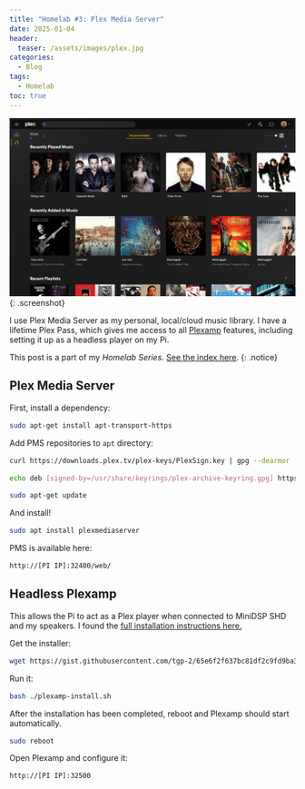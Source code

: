 ```yaml
---
title: "Homelab #3: Plex Media Server"
date: 2025-01-04
header:
  teaser: /assets/images/plex.jpg
categories:
  - Blog
tags:
  - Homelab
toc: true
---
```


![Plex Screenshot](/assets/images/plex.jpg)
{: .screenshot}

I use Plex Media Server as my personal, local/cloud music library. I have a lifetime Plex Pass, which gives me access to all [Plexamp](https://www.plex.tv/plexamp/) features, including setting it up as a headless player on my Pi.

<!--more-->

This post is a part of my _Homelab Series_. [See the index here](/Homelab-0-Introduction).
{: .notice}

## Plex Media Server

First, install a dependency:

```bash
sudo apt-get install apt-transport-https
```

Add PMS repositories to `apt` directory:

```bash
curl https://downloads.plex.tv/plex-keys/PlexSign.key | gpg --dearmor | sudo tee /usr/share/keyrings/plex-archive-keyring.gpg >/dev/null
```

```bash
echo deb [signed-by=/usr/share/keyrings/plex-archive-keyring.gpg] https://downloads.plex.tv/repo/deb public main | sudo tee /etc/apt/sources.list.d/plexmediaserver.list
```

```bash
sudo apt-get update
```

And install!

```bash
sudo apt install plexmediaserver
```

PMS is available here:

```bash
http://[PI IP]:32400/web/
```

## Headless Plexamp

This allows the Pi to act as a Plex player when connected to MiniDSP SHD and my speakers. I found the [full installation instructions here.](https://gist.github.com/tgp-2/fc34c5389bc3e4ef332e28d9430b0ebf)

Get the installer:

```bash
wget https://gist.githubusercontent.com/tgp-2/65e6f2f637bc81df2c9fd9ba33f73bc6/raw/e7e9e47046c29a6090042a9a0a868a5bf7cf48be/plexamp-install.sh
```

Run it:

```bash
bash ./plexamp-install.sh
```

After the installation has been completed, reboot and Plexamp should start automatically.

```bash
sudo reboot
```

Open Plexamp and configure it:

```bash
http://[PI IP]:32500
```